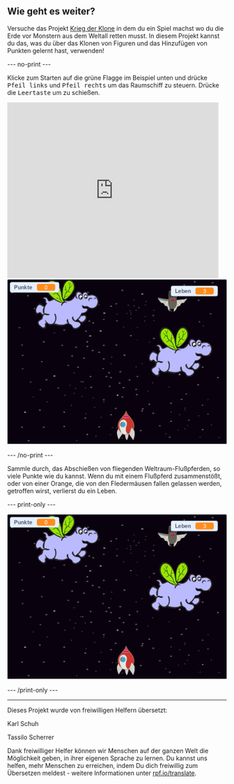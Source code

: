 ## Wie geht es weiter?

Versuche das Projekt [Krieg der Klone](https://projects.raspberrypi.org/de-DE/projects/clone-wars?utm_source=pathway&utm_medium=whatnext&utm_campaign=projects) in dem du ein Spiel machst wo du die Erde vor Monstern aus dem Weltall retten musst. In diesem Projekt kannst du das, was du über das Klonen von Figuren und das Hinzufügen von Punkten gelernt hast, verwenden!

--- no-print ---

Klicke zum Starten auf die grüne Flagge im Beispiel unten und drücke <kbd>Pfeil links</kbd> und <kbd>Pfeil rechts</kbd> um das Raumschiff zu steuern. Drücke die <kbd>Leertaste</kbd> um zu schießen.

<div class="scratch-preview">
  <iframe allowtransparency="true" width="485" height="402" src="https://scratch.mit.edu/projects/embed/276887163/?autostart=false" frameborder="0" scrolling="no"></iframe>
  <img src="images/clone-showcase.png">
</div>

--- /no-print ---

Sammle durch, das Abschießen von fliegenden Weltraum-Flußpferden, so viele Punkte wie du kannst. Wenn du mit einem Flußpferd zusammenstößt, oder von einer Orange, die von den Fledermäusen fallen gelassen werden, getroffen wirst, verlierst du ein Leben.

--- print-only ---

![Beschreibung](images/clone-showcase.png)

--- /print-only ---

***

Dieses Projekt wurde von freiwilligen Helfern übersetzt:

Karl Schuh

Tassilo Scherrer

Dank freiwilliger Helfer können wir Menschen auf der ganzen Welt die Möglichkeit geben, in ihrer eigenen Sprache zu lernen. Du kannst uns helfen, mehr Menschen zu erreichen, indem Du dich freiwillig zum Übersetzen meldest - weitere Informationen unter [rpf.io/translate](https://rpf.io/translate).
